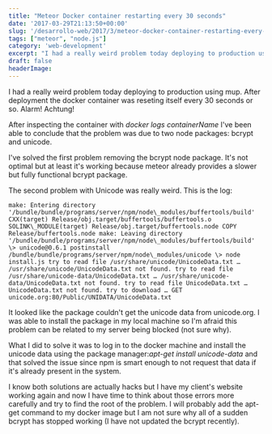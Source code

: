 ```yaml
---
title: "Meteor Docker container restarting every 30 seconds"
date: '2017-03-29T21:13:50+00:00'
slug: '/desarrollo-web/2017/3/meteor-docker-container-restarting-every-30-seconds'
tags: ["meteor", "node.js"]
category: 'web-development'
excerpt: "I had a really weird problem today deploying to production using mup. After deployment the docker container was reseting itself every 30 seconds or so. Alarm! Achtung!After inspecting the container w..."
draft: false
headerImage:
---
```

I had a really weird problem today deploying to production using mup. After deployment the docker container was reseting itself every 30 seconds or so. Alarm! Achtung!

After inspecting the container with _docker logs containerName_ I've been able to conclude that the problem was due to two node packages: bcrypt and unicode.

I've solved the first problem removing the bcrypt node package. It's not optimal but at least it's working because meteor already provides a slower but fully functional bcrypt package.

The second problem with Unicode was really weird. This is the log:

    make: Entering directory '/bundle/bundle/programs/server/npm/node\_modules/buffertools/build' CXX(target) Release/obj.target/buffertools/buffertools.o SOLINK\_MODULE(target) Release/obj.target/buffertools.node COPY Release/buffertools.node make: Leaving directory '/bundle/bundle/programs/server/npm/node\_modules/buffertools/build' \> unicode@0.6.1 postinstall /bundle/bundle/programs/server/npm/node\_modules/unicode \> node install.js try to read file /usr/share/unicode/UnicodeData.txt … /usr/share/unicode/UnicodeData.txt not found. try to read file /usr/share/unicode-data/UnicodeData.txt … /usr/share/unicode-data/UnicodeData.txt not found. try to read file UnicodeData.txt … UnicodeData.txt not found. try to download … GET unicode.org:80/Public/UNIDATA/UnicodeData.txt

It looked like the package couldn't get the unicode data from unicode.org. I was able to install the package in my local machine so I'm afraid this problem can be related to my server being blocked (not sure why).

What I did to solve it was to log in to the docker machine and install the unicode data using the package manager:_apt-get install unicode-data_ and that solved the issue since npm is smart enough to not request that data if it's already present in the system.

I know both solutions are actually hacks but I have my client's website working again and now I have time to think about those errors more carefully and try to find the root of the problem. I will probably add the apt-get command to my docker image but I am not sure why all of a sudden bcrypt has stopped working (I have not updated the bcrypt recently).

